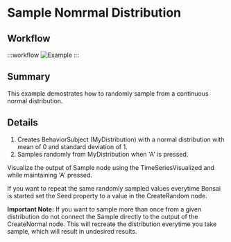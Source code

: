 # Sample Nomrmal Distribution

## Workflow

:::workflow
![Example](~/workflows//BonsaiExamples/Numeric.Distributions/SampleNormalDistribution/SampleNormalDistribution.bonsai)
:::


## Summary
This example demostrates how to randomly sample from a continuous normal distribution.

## Details
1. Creates BehaviorSubject (MyDistribution) with a normal distribution with mean of 0 and standard deviation of 1.
2. Samples randomly from MyDistribution when 'A' is pressed.

Visualize the output of Sample node using the TimeSeriesVisualized and while maintaining 'A' pressed.

If you want to repeat the same randomly sampled values everytime Bonsai is started set the Seed property to a value in the CreateRandom node.

**Important Note:** If you want to sample more than once from a given distribution do not connect the Sample directly to the output of the CreateNormal node. This will recreate the distribution everytime you take sample, which will result in undesired results.



